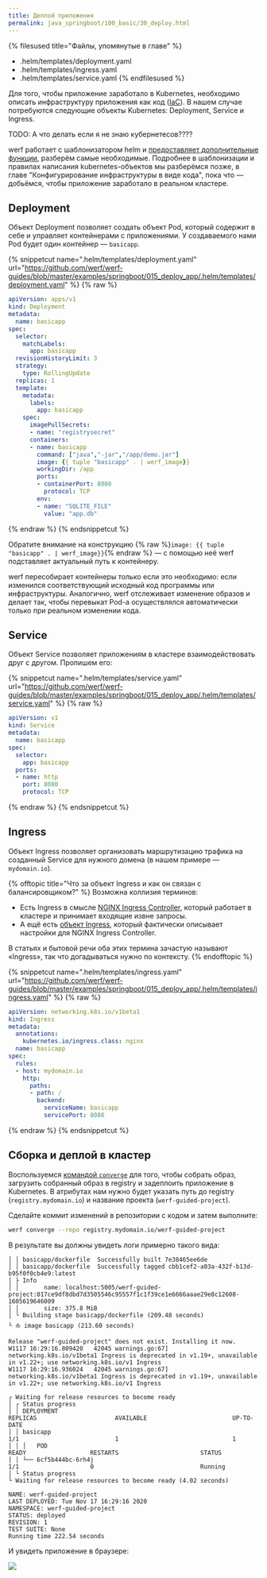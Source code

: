 ```yaml
---
title: Деплой приложения
permalink: java_springboot/100_basic/30_deploy.html
---
```


{% filesused title="Файлы, упомянутые в главе" %}
- .helm/templates/deployment.yaml
- .helm/templates/ingress.yaml
- .helm/templates/service.yaml
{% endfilesused %}

Для того, чтобы приложение заработало в Kubernetes, необходимо описать инфраструктуру приложения как код ([IaC](https://ru.wikipedia.org/wiki/%D0%98%D0%BD%D1%84%D1%80%D0%B0%D1%81%D1%82%D1%80%D1%83%D0%BA%D1%82%D1%83%D1%80%D0%B0_%D0%BA%D0%B0%D0%BA_%D0%BA%D0%BE%D0%B4)). В нашем случае потребуются следующие объекты Kubernetes: Deployment, Service и Ingress.

TODO: А что делать если я не знаю кубернетесов????

werf работает с шаблонизатором helm и [предоставляет дополнительные функции](https://ru.werf.io/documentation/advanced/helm/basics.html), разберём самые необходимые. Подробнее в шаблонизации и правилах написания kubernetes-объектов мы разберёмся позже, в главе "Конфигурирование инфраструктуры в виде кода", пока что — добьёмся, чтобы приложение заработало в реальном кластере.

## Deployment

Объект Deployment позволяет создать объект Pod, который содержит в себе и управляет контейнерами с приложениями. У создаваемого нами Pod будет один контейнер — `basicapp`.

{% snippetcut name=".helm/templates/deployment.yaml" url="https://github.com/werf/werf-guides/blob/master/examples/springboot/015_deploy_app/.helm/templates/deployment.yaml" %}
{% raw %}
```yaml
apiVersion: apps/v1
kind: Deployment
metadata:
  name: basicapp
spec:
  selector:
    matchLabels:
      app: basicapp
  revisionHistoryLimit: 3
  strategy:
    type: RollingUpdate
  replicas: 1
  template:
    metadata:
      labels:
        app: basicapp
    spec:
      imagePullSecrets:
      - name: "registrysecret"
      containers:
      - name: basicapp
        command: ["java","-jar","/app/demo.jar"]
        image: {{ tuple "basicapp" . | werf_image}}
        workingDir: /app
        ports:
        - containerPort: 8080
          protocol: TCP
        env:
        - name: "SQLITE_FILE"
          value: "app.db"
```
{% endraw %}
{% endsnippetcut %}

Обратите внимание на конструкцию {% raw %}`image: {{ tuple "basicapp" . | werf_image}}`{% endraw %} — с помощью неё werf подставляет актуальный путь к контейнеру.

werf пересобирает контейнеры только если это необходимо: если изменился соответствующий исходный код программы или инфраструктуры. Аналогично, werf отслеживает изменение образов и делает так, чтобы перевыкат Pod-а осуществлялся автоматически только при реальном изменении кода.

## Service

Объект Service позволяет приложениям в кластере взаимодействовать друг с другом. Пропишем его:

{% snippetcut name=".helm/templates/service.yaml" url="https://github.com/werf/werf-guides/blob/master/examples/springboot/015_deploy_app/.helm/templates/service.yaml" %}
{% raw %}
```yaml
apiVersion: v1
kind: Service
metadata:
  name: basicapp
spec:
  selector:
    app: basicapp
  ports:
  - name: http
    port: 8080
    protocol: TCP
```
{% endraw %}
{% endsnippetcut %}

## Ingress

Объект Ingress позволяет организовать маршрутизацию трафика на созданный Service для нужного домена (в нашем примере — `mydomain.io`).

{% offtopic title="Что за объект Ingress и как он связан с балансировщиком?" %}
Возможна коллизия терминов:

* Есть Ingress в смысле [NGINX Ingress Controller](https://github.com/kubernetes/ingress-nginx), который работает в кластере и принимает входящие извне запросы.
* А ещё есть [объект Ingress](https://kubernetes.io/docs/concepts/services-networking/ingress/), который фактически описывает настройки для NGINX Ingress Controller.

В статьях и бытовой речи оба этих термина зачастую называют «Ingress», так что догадываться нужно по контексту.
{% endofftopic %}

{% snippetcut name=".helm/templates/ingress.yaml" url="https://github.com/werf/werf-guides/blob/master/examples/springboot/015_deploy_app/.helm/templates/ingress.yaml" %}
{% raw %}
```yaml
apiVersion: networking.k8s.io/v1beta1
kind: Ingress
metadata:
  annotations:
    kubernetes.io/ingress.class: nginx
  name: basicapp
spec:
  rules:
  - host: mydomain.io
    http:
      paths:
      - path: /
        backend:
          serviceName: basicapp
          servicePort: 8080
```
{% endraw %}
{% endsnippetcut %}

## Сборка и деплой в кластер

Воспользуемся [командой `converge`](https://ru.werf.io/documentation/reference/cli/werf_converge.html) для того, чтобы собрать образ, загрузить собранный образ в registry и задеплоить приложение в Kubernetes. В атрибутах нам нужно будет указать путь до registry (`registry.mydomain.io`) и название проекта (`werf-guided-project`).

Сделайте коммит изменений в репозитории с кодом и затем выполните:

```bash
werf converge --repo registry.mydomain.io/werf-guided-project
```

В результате вы должны увидеть логи примерно такого вида:

```
│ │ basicapp/dockerfile  Successfully built 7e38465ee6de
│ │ basicapp/dockerfile  Successfully tagged cbb1cef2-a03a-432f-b13d-b95f0f0cb4e9:latest
│ ├ Info
│ │       name: localhost:5005/werf-guided-project:017ce9df8dbd7d3505546c95557f1c1f39ce1e6666aaae29e8c12608-1605619646009
│ │       size: 375.8 MiB
│ └ Building stage basicapp/dockerfile (209.48 seconds)
└ ⛵ image basicapp (213.60 seconds)

Release "werf-guided-project" does not exist. Installing it now.
W1117 16:29:16.809420   42045 warnings.go:67] networking.k8s.io/v1beta1 Ingress is deprecated in v1.19+, unavailable in v1.22+; use networking.k8s.io/v1 Ingress
W1117 16:29:16.936024   42045 warnings.go:67] networking.k8s.io/v1beta1 Ingress is deprecated in v1.19+, unavailable in v1.22+; use networking.k8s.io/v1 Ingress

┌ Waiting for release resources to become ready
│ ┌ Status progress
│ │ DEPLOYMENT                                                                                                                                                      REPLICAS                      AVAILABLE                        UP-TO-DATE
│ │ basicapp                                                                                                                                                        1/1                           1                                1
│ │ │   POD                                                           READY                  RESTARTS                       STATUS
│ │ └── 6cf5b444bc-6rh4j                                              1/1                    0                              Running
│ └ Status progress
└ Waiting for release resources to become ready (4.02 seconds)

NAME: werf-guided-project
LAST DEPLOYED: Tue Nov 17 16:29:16 2020
NAMESPACE: werf-guided-project
STATUS: deployed
REVISION: 1
TEST SUITE: None
Running time 222.54 seconds
```

И увидеть приложение в браузере:

![](/applications_guide_ru/images/template/100_30_app_in_browser.png)

<div id="go-forth-button">
    <go-forth url="210_cluster.html" label="Сборка" framework="{{ page.label_framework }}" ci="{{ page.label_ci }}" guide-code="{{ page.guide_code }}" base-url="{{ site.baseurl }}"></go-forth>
</div>
